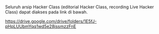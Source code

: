 Seluruh arsip Hacker Class (editorial Hacker Class, recording Live Hacker Class) dapat diakses pada link di bawah.

https://drive.google.com/drive/folders/1E5fJ-pHpLUUbmYqq1wd5e28jssmzzFnE
